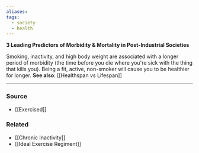 ```yaml
---
aliases: 
tags:
  - society
  - health
---
```

**3 Leading Predictors of Morbidity & Mortality in Post-Industrial Societies**

Smoking, inactivity, and high body weight are associated with a longer period of morbidity (the time before you die where you're sick with the thing that kills you). Being a fit, active, non-smoker will cause you to be healthier for longer. **See also**: [[Healthspan vs Lifespan]] 

---

### Source
- [[Exercised]]

### Related
- [[Chronic Inactivity]] 
- [[Ideal Exercise Regiment]]